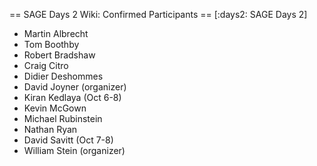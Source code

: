 == SAGE Days 2 Wiki: Confirmed Participants ==
[:days2: SAGE Days 2]

 * Martin Albrecht
 * Tom Boothby
 * Robert Bradshaw
 * Craig Citro
 * Didier Deshommes
 * David Joyner (organizer)
 * Kiran Kedlaya (Oct 6-8)
 * Kevin McGown
 * Michael Rubinstein
 * Nathan Ryan
 * David Savitt (Oct 7-8)
 * William Stein (organizer)
